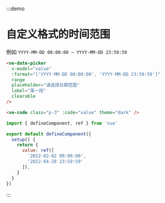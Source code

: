 :::demo

# 自定义格式的时间范围

例如 `YYYY-MM-DD 00:00:00 ~ YYYY-MM-DD 23:59:59`

```html
<ve-date-picker
  v-model="value"
  :format="['YYYY-MM-DD 00:00:00', 'YYYY-MM-DD 23:59:59']" 
  range 
  placeholder="请选择日期范围" 
  label="某一段"
  clearable
/>

<ve-code class="p-3" :code="value" theme="dark" />
```

```js
import { defineComponent, ref } from 'vue'

export default defineComponent({
  setup() {
    return {
      value: ref([
        '2022-02-02 00:00:00',
        '2022-04-28 23:59:59'
      ]),
    }
  }
})
```

:::